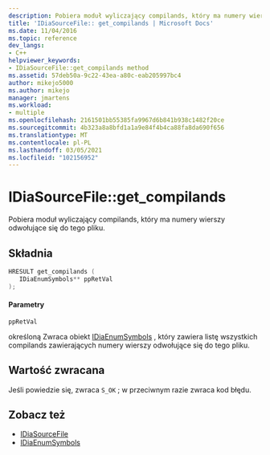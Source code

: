 ```yaml
---
description: Pobiera moduł wyliczający compilands, który ma numery wierszy odwołujące się do tego pliku.
title: 'IDiaSourceFile:: get_compilands | Microsoft Docs'
ms.date: 11/04/2016
ms.topic: reference
dev_langs:
- C++
helpviewer_keywords:
- IDiaSourceFile::get_compilands method
ms.assetid: 57deb50a-9c22-43ea-a80c-eab205997bc4
author: mikejo5000
ms.author: mikejo
manager: jmartens
ms.workload:
- multiple
ms.openlocfilehash: 2161501bb55385fa9967d6b841b938c1482f20ce
ms.sourcegitcommit: 4b323a8a8bfd1a1a9e84f4b4ca88fa8da690f656
ms.translationtype: MT
ms.contentlocale: pl-PL
ms.lasthandoff: 03/05/2021
ms.locfileid: "102156952"
---
```

# <a name="idiasourcefileget_compilands"></a>IDiaSourceFile::get_compilands
Pobiera moduł wyliczający compilands, który ma numery wierszy odwołujące się do tego pliku.

## <a name="syntax"></a>Składnia

```C++
HRESULT get_compilands ( 
   IDiaEnumSymbols** ppRetVal
);
```

#### <a name="parameters"></a>Parametry
 `ppRetVal`

określoną Zwraca obiekt [IDiaEnumSymbols](../../debugger/debug-interface-access/idiaenumsymbols.md) , który zawiera listę wszystkich compilands zawierających numery wierszy odwołujące się do tego pliku.

## <a name="return-value"></a>Wartość zwracana
 Jeśli powiedzie się, zwraca `S_OK` ; w przeciwnym razie zwraca kod błędu.

## <a name="see-also"></a>Zobacz też
- [IDiaSourceFile](../../debugger/debug-interface-access/idiasourcefile.md)
- [IDiaEnumSymbols](../../debugger/debug-interface-access/idiaenumsymbols.md)
